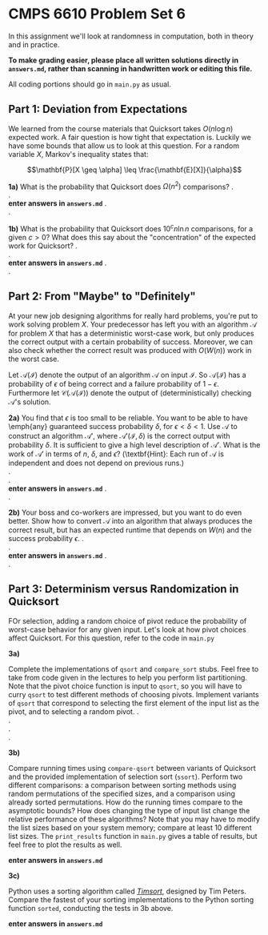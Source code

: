 # CMPS 6610 Problem Set 6

In this assignment we'll look at randomness in computation, both in theory and in practice.

**To make grading easier, please place all written solutions directly in `answers.md`, rather than scanning in handwritten work or editing this file.**

All coding portions should go in `main.py` as usual.


## Part 1: Deviation from Expectations

We learned from the course materials that Quicksort takes $O(n \log n)$ expected
work. A fair question is how tight that expectation is. Luckily we
have some bounds that allow us to look at this question. For a random
variable $X$, Markov's inequality states that:

$$\mathbf{P}[X \geq \alpha] \leq \frac{\mathbf{E}[X]}{\alpha}$$

**1a)** What is the probability that Quicksort does $\Omega({n^2})$
  comparisons? 
.  
.  
**enter answers in `answers.md`**
.  
.  


**1b)** What is the probability that Quicksort does $10^c n \ln n$
comparisons, for a given $c>0$? What does this say about the
"concentration" of the expected work for Quicksort?
.  
.  
**enter answers in `answers.md`**
.  
.  


## Part 2: From "Maybe" to "Definitely"

At your new job designing
algorithms for really hard problems, you're put to work solving
problem $X$. Your predecessor has left you with an
algorithm $\mathcal{A}$ for problem $X$ that has a deterministic
worst-case work, but only produces the correct output with a certain
 probability of success. Moreover, we can also check whether the correct
result was produced with $O(W(n))$ work in the worst case.

Let $\mathcal{A}(\mathcal{I})$ denote the output of an
algorithm $\mathcal{A}$ on input $\mathcal{I}$. So $\mathcal{A}(\mathcal{I})$ has a probability of $\epsilon$ of being
correct and a failure probability of $1-\epsilon$. Furthermore let
$\mathcal{C}(\mathcal{A}(\mathcal{I}))$ denote the output of
(deterministically) checking $\mathcal{A}$'s solution. 

**2a)** You find that $\epsilon$ is too small to be reliable. You want to be able to have \emph{any} guaranteed success
  probability $\delta$, for $\epsilon<\delta<1$. Use $\mathcal{A}$ to
  construct an algorithm $\mathcal{A}'$, where
  $\mathcal{A}'(\mathcal{I}, \delta)$ is the correct output with
  probability $\delta$. It is sufficient to give a high level
  description of $\mathcal{A}'$. What is
  the work of $\mathcal{A}'$ in terms of $n$, $\delta$, and
  $\epsilon$? (\textbf{Hint}: Each run of $\mathcal{A}$ is
  independent and does not depend on previous runs.)  
.  
.  
**enter answers in `answers.md`**
.  
.  

**2b)** Your boss and co-workers are impressed, but you want to do
  even better. Show how to convert $\mathcal{A}$ into an
  algorithm that always produces the correct result, but has an
  expected runtime that depends on $W(n)$ and the success probability
  $\epsilon$.
.  
.  
**enter answers in `answers.md`**
.  
.  


## Part 3: Determinism versus Randomization in Quicksort

FOr selection, adding a random choice of pivot reduce the
probability of worst-case behavior for any given input. Let's look at how pivot choices affect Quicksort. For this
question, refer to the code in `main.py` 

**3a)**

Complete the implementations of `qsort` and `compare_sort` stubs. Feel
free to take from code given in the lectures to  help you perform list
partitioning. Note that the pivot choice function is input to `qsort`,
so you will have to curry `qsort` to test different methods of
choosing pivots. Implement variants of `qsort` that correspond to
selecting the first element of the input list as the pivot, and to
selecting a random pivot.
.  
.  
.  
.  


**3b)**

Compare running times using `compare-qsort` between variants of
Quicksort and the
provided implementation of selection sort (`ssort`). Perform two
different comparisons: a comparison between sorting methods using
random permutations of the specified sizes, and a comparison using
already sorted permutations. How do the running times compare to the
asymptotic bounds? How does changing the type of input list change the
relative performance of these algorithms? Note that you may have to
modify the list sizes based on your system memory; compare at least 10
different list sizes. The `print_results` function in `main.py` gives
a table of results, but feel free to plot
the results as well. 

**enter answers in `answers.md`**

**3c)**

Python uses a sorting algorithm called [*Timsort*](https://en.wikipedia.org/wiki/Timsort), designed by Tim Peters. Compare the fastest of your sorting implementations to the Python
sorting function `sorted`, conducting the tests in 3b above. 

**enter answers in `answers.md`**

